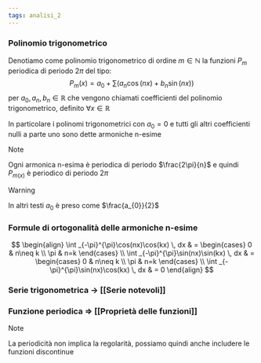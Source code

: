 ```yaml
---
tags: analisi_2
---
```

### Polinomio trigonometrico

Denotiamo come polinomio trigonometrico di ordine $m\in \mathbb{N}$ la funzioni $P_{m}$ periodica di periodo $2\pi$ del tipo:
$$
P_{m} (x) = a_{0} + \sum(a_{n}\cos(nx)+b_{n}\sin(nx))
$$
per $a_{0},a_{n},b_{n}\in \mathbb{R}$ che vengono chiamati coefficienti del polinomio trigonometrico, definito $\forall {x} \in {\mathbb{R}}$

In particolare i polinomi trigonometrici con $a_{0}=0$ e tutti gli altri coefficienti nulli a parte uno sono dette armoniche n-esime

>[!note]
>Ogni armonica n-esima è periodica di periodo $\frac{2\pi}{n}$ e quindi $P_{m(x)}$ è periodico di periodo $2\pi$

>[!warning]
>In altri testi $a_{0}$ è preso come $\frac{a_{0}}{2}$

### Formule di ortogonalità delle armoniche n-esime
$$
\begin{align}
\int _{-\pi}^{\pi}\cos(nx)\cos(kx) \, dx  & = \begin{cases}
0 & n\neq k \\
\pi & n=k
\end{cases}  \\
\int _{-\pi}^{\pi}\sin(nx)\sin(kx) \, dx  & = \begin{cases}
0 & n\neq k \\
\pi & n=k
\end{cases}  \\
\int _{-\pi}^{\pi}\sin(nx)\cos(kx) \, dx  & = 0
\end{align}
$$

### Serie trigonometrica -> [[Serie notevoli]]

### Funzione periodica => [[Proprietà delle funzioni]]

>[!note]
>La periodicità non implica la regolarità, possiamo quindi anche includere le funzioni discontinue

